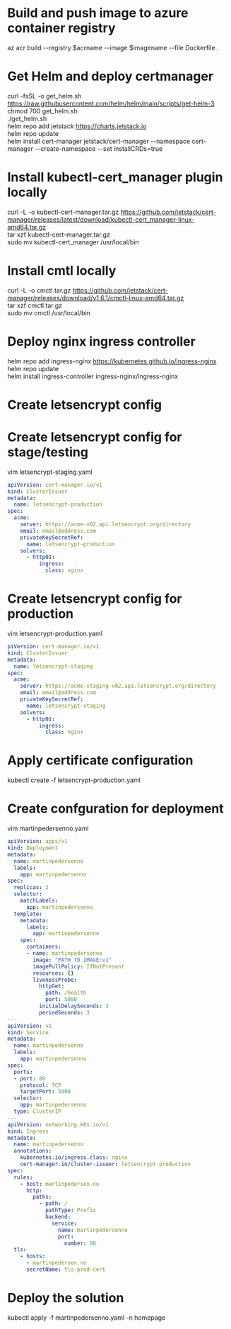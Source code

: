 
# Build and push image to azure container registry
az acr build --registry $acrname --image $imagename --file Dockerfile .

# Get Helm and deploy certmanager
curl -fsSL -o get_helm.sh https://raw.githubusercontent.com/helm/helm/main/scripts/get-helm-3 <br>
chmod 700 get_helm.sh <br>
./get_helm.sh <br>
helm repo add jetstack https://charts.jetstack.io <br>
helm repo update <br>
helm install cert-manager jetstack/cert-manager --namespace cert-manager --create-namespace --set installCRDs=true

# Install kubectl-cert_manager plugin locally
curl -L -o kubectl-cert-manager.tar.gz https://github.com/jetstack/cert-manager/releases/latest/download/kubectl-cert_manager-linux-amd64.tar.gz <br>
tar xzf kubectl-cert-manager.tar.gz <br>
sudo mv kubectl-cert_manager /usr/local/bin <br>

# Install cmtl locally
curl -L -o cmctl.tar.gz https://github.com/jetstack/cert-manager/releases/download/v1.6.1/cmctl-linux-amd64.tar.gz <br>
tar xzf cmctl.tar.gz <br>
sudo mv cmctl /usr/local/bin <br>

# Deploy nginx ingress controller
helm repo add ingress-nginx https://kubernetes.github.io/ingress-nginx <br>
helm repo update <br>
helm install ingress-controller ingress-nginx/ingress-nginx <br>

# Create letsencrypt config

# Create letsencrypt config for stage/testing 
vim letsencrypt-staging.yaml
```yaml
apiVersion: cert-manager.io/v1
kind: ClusterIssuer
metadata:
  name: letsencrypt-production
spec:
  acme:
    server: https://acme-v02.api.letsencrypt.org/directory
    email: email@address.com
    privateKeySecretRef:
      name: letsencrypt-production
    solvers:
      - http01:
          ingress:
            class: nginx
```

# Create letsencrypt config for production 
vim letsencrypt-production.yaml
```yaml
piVersion: cert-manager.io/v1
kind: ClusterIssuer
metadata:
  name: letsencrypt-staging
spec:
  acme:
    server: https://acme-staging-v02.api.letsencrypt.org/directory
    email: email@address.com
    privateKeySecretRef:
      name: letsencrypt-staging
    solvers:
      - http01:
          ingress:
            class: nginx
```
# Apply certificate configuration 
kubectl create -f letsencrypt-production.yaml

# Create confguration for deployment
vim martinpedersenno.yaml
```yaml
apiVersion: apps/v1
kind: Deployment
metadata:
  name: martinpedersenno
  labels:
    app: martinpedersenno
spec:
  replicas: 2
  selector:
    matchLabels:
      app: martinpedersenno
  template:
    metadata:
      labels:
        app: martinpedersenno
    spec:
      containers:
      - name: martinpedersenno
        image: "PATH TO IMAGE:v1"
        imagePullPolicy: IfNotPresent
        resources: {}
        livenessProbe:
          httpGet:
            path: /health
            port: 5000
          initialDelaySeconds: 3
          periodSeconds: 3
---
apiVersion: v1
kind: Service
metadata:
  name: martinpedersenno
  labels:
    app: martinpedersenno
spec:
  ports:
  - port: 80
    protocol: TCP
    targetPort: 5000
  selector:
    app: martinpedersenno
  type: ClusterIP
---
apiVersion: networking.k8s.io/v1
kind: Ingress
metadata:
  name: martinpedersenno
  annotations:
    kubernetes.io/ingress.class: nginx
    cert-manager.io/cluster-issuer: letsencrypt-production
spec:
  rules:
    - host: martinpedersen.no
      http:
        paths:
          - path: /
            pathType: Prefix
            backend:
              service:
                name: martinpedersenno
                port:
                  number: 80
  tls:
    - hosts:
      - martinpedersen.no
      secretName: tls-prod-cert
```

# Deploy the solution
kubectl apply -f martinpedersenno.yaml -n homepage

